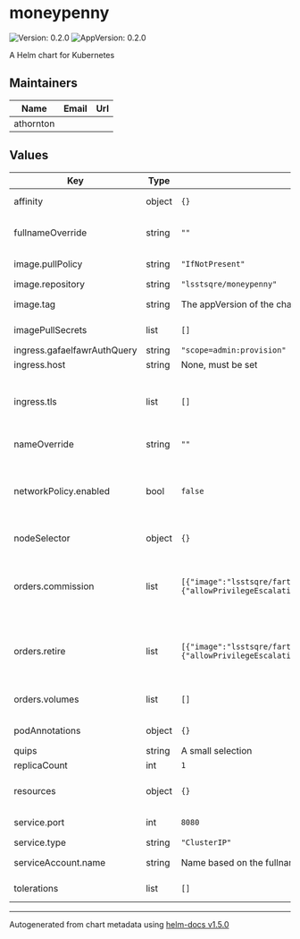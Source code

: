 # moneypenny

![Version: 0.2.0](https://img.shields.io/badge/Version-0.2.0-informational?style=flat-square) ![AppVersion: 0.2.0](https://img.shields.io/badge/AppVersion-0.2.0-informational?style=flat-square)

A Helm chart for Kubernetes

## Maintainers

| Name | Email | Url |
| ---- | ------ | --- |
| athornton |  |  |

## Values

| Key | Type | Default | Description |
|-----|------|---------|-------------|
| affinity | object | `{}` | Affinity rules for the vo-cutouts frontend pod |
| fullnameOverride | string | `""` | Override the full name for resources (includes the release name) |
| image.pullPolicy | string | `"IfNotPresent"` | Pull policy for the moneypenny image |
| image.repository | string | `"lsstsqre/moneypenny"` | moneypenny image to use |
| image.tag | string | The appVersion of the chart | Tag of moneypenny image to use |
| imagePullSecrets | list | `[]` | Secret names to use for all Docker pulls |
| ingress.gafaelfawrAuthQuery | string | `"scope=admin:provision"` | Gafaelfawr auth query string |
| ingress.host | string | None, must be set | Hostname for the ingress |
| ingress.tls | list | `[]` | Configure TLS for the ingress if needed. If multiple ingresses share the same hostname, only one of them needs a TLS configuration. |
| nameOverride | string | `""` | Override the base name for resources |
| networkPolicy.enabled | bool | `false` | Whether to restrict access to the service. Only enable if the ingress controller namespace is tagged with `gafaelfawr.lsst.io/ingress: "true"`. |
| nodeSelector | object | `{}` | Node selector rules for the vo-cutouts frontend pod |
| orders.commission | list | `[{"image":"lsstsqre/farthing","name":"farthing","securityContext":{"allowPrivilegeEscalation":false,"runAsNonRootUser":true,"runAsUser":1000}}]` | List of specifications for containers to run to commission a new user. Each member of the list should set a container `name`, `image`, and `securityContext`. |
| orders.retire | list | `[{"image":"lsstsqre/farthing","name":"farthing","securityContext":{"allowPrivilegeEscalation":false,"runAsNonRootUser":true,"runAsUser":1000}}]` | List of specifications for containers to run to retire a user.  Each member of the list should set a container `name`, `image`, and `securityContext`. |
| orders.volumes | list | `[]` | Additional volumes to mount when commissioning or retiring users. |
| podAnnotations | object | `{}` | Annotations for the vo-cutouts frontend pod |
| quips | string | A small selection | Moneypenny quotes |
| replicaCount | int | `1` | Number of pods to start |
| resources | object | `{}` | Resource limits and requests for the vo-cutouts frontend pod |
| service.port | int | `8080` | Port of the service to create and map to the ingress |
| service.type | string | `"ClusterIP"` | Type of service to create |
| serviceAccount.name | string | Name based on the fullname template | Name of the service account to use |
| tolerations | list | `[]` | Tolerations for the vo-cutouts frontend pod |

----------------------------------------------
Autogenerated from chart metadata using [helm-docs v1.5.0](https://github.com/norwoodj/helm-docs/releases/v1.5.0)
